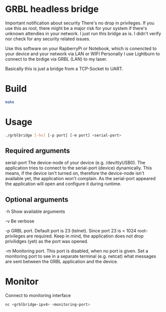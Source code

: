 # GRBL headless bridge

Important notification about security
There's no drop in privileges. If you use this as root, there might be a major risk for your system if there's unknown attendies in your network.
I just run this bridge as is. I didn't verify nor check for any security related issues.

Use this software on your RapberryPi or Notebook, which is conencted to your device and your network via LAN or WIFI
Personally I use Lightburn to connect to the brdige via GRBL (LAN) to my laser.

Basically this is just a bridge from a TCP-Socket to UART.

# Build
```bash
make
```

# Usage
```bash
./grblbridge [-hv] [-p port] [-m port] <serial-port>
```

## Required arguments

serial-port The device-node of your device (e.g. /dev/ttyUSB0).
The application tries to connect to the serial-port (device) dynamically.
This means, if the device isn't turned on, therefore the device-node isn't available yet, the application won't complain.
As the serial-port appeared the application will open and configure it during runtime.

## Optional arguments
-h Show available arguments


-v Be verbose


-p GRBL port. Default port is 23 (telnet). Since port 23 is < 1024 root-privileges are required.
Keep in mind, the application does not drop privilidges (yet) as the port was opened.


-m Monitoring port. This port is disabled, when no port is given.
Set a monitoring port to see in a separate terminal (e.g. netcat) what messages are sent between the GRBL application and the device.

# Monitor

Connect to monitoring interface
```bash
nc <grblbridge-ipv4> <monitoring-port>
```
